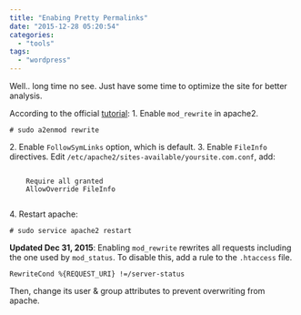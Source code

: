 ```yaml
---
title: "Enabing Pretty Permalinks"
date: "2015-12-28 05:20:54"
categories: 
  - "tools"
tags: 
  - "wordpress"
---
```


Well.. long time no see. Just have some time to optimize the site for better analysis.

According to the official [tutorial](http://codex.wordpress.org/Using_Permalinks): 1. Enable `mod_rewrite` in apache2.

```
# sudo a2enmod rewrite
```

2\. Enable `FollowSymLinks` option, which is default. 3. Enable `FileInfo` directives. Edit `/etc/apache2/sites-available/yoursite.com.conf`, add:

```
  
    Require all granted
    AllowOverride FileInfo
  
```

4\. Restart apache:

```
# sudo service apache2 restart
```

**Updated Dec 31, 2015**: Enabling `mod_rewrite` rewrites all requests including the one used by `mod_status`. To disable this, add a rule to the `.htaccess` file.

```
RewriteCond %{REQUEST_URI} !=/server-status
```

Then, change its user & group attributes to prevent overwriting from apache.
